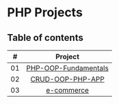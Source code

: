 # PHP Projects
## Table of contents


|  #  |            Project             |
| :-: | :----------------------------: |
| 01  |      [ PHP-OOP-Fundamentals](https://github.com/saralimbu2017/PHP-OOP-Fundamentals)       | 
| 02  |     [CRUD-OOP-PHP-APP](https://github.com/saralimbu2017/CRUD-OOP-PHP-APP)    |
| 03  |    [e-commerce](https://github.com/saralimbu2017/e-commerce)     |
